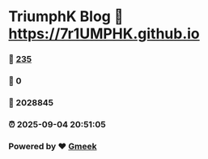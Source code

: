 # TriumphK Blog :link: https://7r1UMPHK.github.io 
### :page_facing_up: [235](https://7r1UMPHK.github.io/tag.html) 
### :speech_balloon: 0 
### :hibiscus: 2028845 
### :alarm_clock: 2025-09-04 20:51:05 
### Powered by :heart: [Gmeek](https://github.com/Meekdai/Gmeek)
